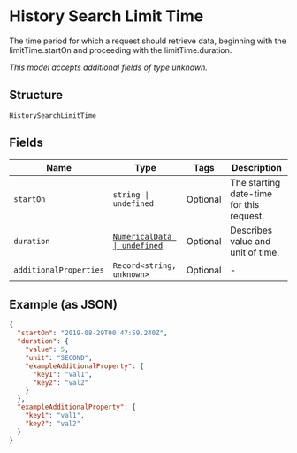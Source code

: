 
# History Search Limit Time

The time period for which a request should retrieve data, beginning with the limitTime.startOn and proceeding with the limitTime.duration.

*This model accepts additional fields of type unknown.*

## Structure

`HistorySearchLimitTime`

## Fields

| Name | Type | Tags | Description |
|  --- | --- | --- | --- |
| `startOn` | `string \| undefined` | Optional | The starting date-time for this request. |
| `duration` | [`NumericalData \| undefined`](../../doc/models/numerical-data.md) | Optional | Describes value and unit of time. |
| `additionalProperties` | `Record<string, unknown>` | Optional | - |

## Example (as JSON)

```json
{
  "startOn": "2019-08-29T00:47:59.240Z",
  "duration": {
    "value": 5,
    "unit": "SECOND",
    "exampleAdditionalProperty": {
      "key1": "val1",
      "key2": "val2"
    }
  },
  "exampleAdditionalProperty": {
    "key1": "val1",
    "key2": "val2"
  }
}
```

